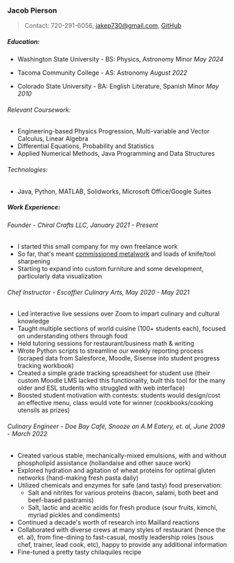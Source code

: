 ### Jacob Pierson

> Contact: 720-291-6056, [jakep730@gmail.com](mailto:jakep730@gmail.com), [GitHub](https://github.com/awhooshingwind)

##### Education:

- Washington State University - BS: Physics, Astronomy Minor *May 2024*

- Tacoma Community College - AS: Astronomy *August 2022*

- Colorado State University - BA: English Literature, Spanish Minor *May 2010*
 
###### Relevant Coursework:
- Engineering-based Physics Progression, Multi-variable and Vector Calculus, Linear Algebra
- Differential Equations, Probability and Statistics
- Applied Numerical Methods, Java Programming and Data Structures

######  Technologies:
- Java, Python, MATLAB, Solidworks, Microsoft Office/Google Suites 

##### Work Experience: 

###### Founder - *Chiral Crafts LLC, January 2021 - Present*

- I started this small company for my own freelance work
- So far, that's meant [commissioned metalwork](/metal.md) and loads of knife/tool sharpening
- Starting to expand into custom furniture and some development, particularly data visualization  

###### Chef Instructor - *Escoffier Culinary Arts, May 2020 - May 2021*

- Led interactive live sessions over Zoom to impart culinary and cultural knowledge
- Taught multiple sections of world cuisine (100+ students each), focused on understanding others through food
- Held tutoring sessions for restaurant/business math & writing
- Wrote Python scripts to streamline our weekly reporting process (scraped data from Salesforce, Moodle, Sisense into student progress tracking workbook)
- Created a simple grade tracking spreadsheet for student use (their custom Moodle LMS lacked this functionality, built this tool for the many older and ESL students who struggled with web interface)
- Boosted student motivation with contests: students would design/cost an effective menu, class would vote for winner (cookbooks/cooking utensils as prizes)  

###### Culinary Engineer - *Doe Bay Café, Snooze an A.M Eatery, et. al, June 2009 - March 2022*

- Created various stable, mechanically-mixed emulsions, with and without phospholipid assistance (hollandaise and other sauce work)
- Explored hydration and agitation of wheat proteins for optimal gluten networks (hand-making fresh pasta daily)
- Utilized chemicals and enzymes for safe (and tasty) food preservation:
    - Salt and nitrites for various proteins (bacon, salami, both beet and beef-based pastramis)
    - Salt, lactic and aceitic acids for fresh produce (sour fruits, kimchi, myriad pickles and condiments)
- Continued a decade's worth of research into Maillard reactions
- Collaborated with diverse crews at many styles of restaurant (hence the et. al), from fine-dining to fast-casual, mostly leadership roles (sous chef, trainer, lead cook, etc), happy to provide any additional information
- Fine-tuned a pretty tasty chilaquiles recipe
